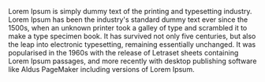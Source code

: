 Lorem Ipsum is simply dummy text of the printing and typesetting industry.
 Lorem Ipsum has been the industry's standard dummy text ever since the 1500s, when an unknown printer took a galley of type and scrambled it to make a type specimen book. 
It has survived not only five centuries, but also the leap into electronic typesetting, remaining essentially unchanged.
 It was popularised in the 1960s with the release of Letraset sheets containing Lorem Ipsum passages, and more recently with desktop publishing software like Aldus PageMaker including versions of Lorem Ipsum.